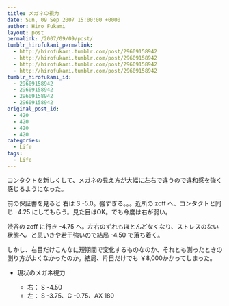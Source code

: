 ```yaml
---
title: メガネの視力
date: Sun, 09 Sep 2007 15:00:00 +0000
author: Hiro Fukami
layout: post
permalink: /2007/09/09/post/
tumblr_hirofukami_permalink:
  - http://hirofukami.tumblr.com/post/29609158942
  - http://hirofukami.tumblr.com/post/29609158942
  - http://hirofukami.tumblr.com/post/29609158942
  - http://hirofukami.tumblr.com/post/29609158942
tumblr_hirofukami_id:
  - 29609158942
  - 29609158942
  - 29609158942
  - 29609158942
original_post_id:
  - 420
  - 420
  - 420
  - 420
categories:
  - Life
tags:
  - Life
---
```

<div class="section">
  <p>
    コンタクトを新しくして、メガネの見え方が大幅に左右で違うので違和感を強く感じるようになった。
  </p>
  
  <p>
    前の保証書を見ると 右は S -5.0。強すぎる。。。近所の zoff へ、コンタクトと同じ -4.25 にしてもらう。見た目はOK。でも今度は右が弱い。
  </p>
  
  <p>
    渋谷の zoff に行き -4.75 へ。左右のずれもほとんどなくなり、ストレスのない状態へ。と思いきや若干強いので結局 -4.50 で落ち着く。
  </p>
  
  <p>
    しかし、右目だけこんなに短期間で変化するものなのか、それとも測ったときの測り方がよくなかったのか。結局、片目だけでも ￥8,000かかってしまった。
  </p>
  
  <ul>
    <li>
      現状のメガネ視力</p> <ul>
        <li>
          右： S -4.50&#160;
        </li>
        <li>
          左： S -3.75、C -0.75、AX 180
        </li>
      </ul>
    </li>
  </ul>
</div>